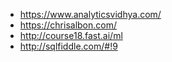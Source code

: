 - https://www.analyticsvidhya.com/
- https://chrisalbon.com/
- http://course18.fast.ai/ml
- http://sqlfiddle.com/#!9

